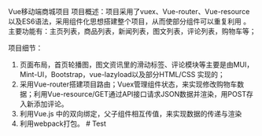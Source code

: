 Vue移动端商城项目
项目概述：项目采用了vuex、Vue-router、Vue-resource以及ES6语法，采用组件化思想搭建整个项目，从而使部分组件可以重复利用 。主要功能有：主页列表，商品列表，新闻列表，图文列表，评论列表，购物车等；

项目细节：
1. 页面布局，首页轮播图，图文资讯里的滑动标签、评论模块等主要是由MUI，Mint-UI，Bootstrap，vue-lazyload以及部分HTML/CSS 实现的；
2. 采用Vue-router搭建项目路由；Vuex管理组件状态，来实现修改购物车数据；利用Vue-resource/GET通过API接口请求JSON数据并渲染，用POST存入新添加评论。
3. 利用Vue.js 中的双向绑定，父子组件相互传值，来实现数据的传递与渲染
4. 利用webpack打包。
#   T e s t  
 